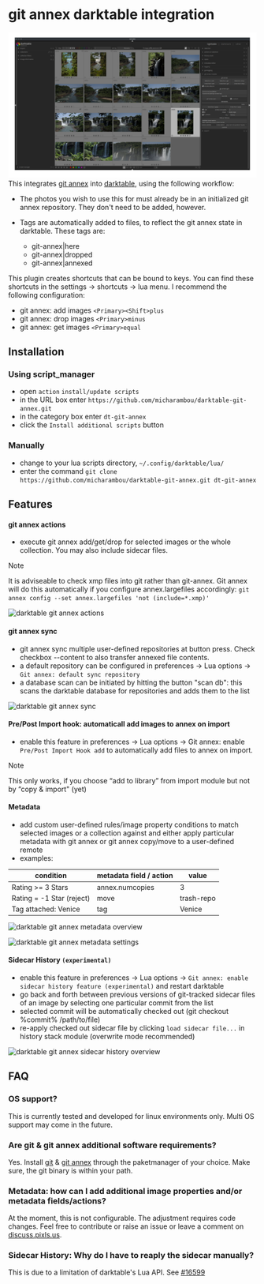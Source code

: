 git annex darktable integration
===============================
![darktable git annex overview](/images/Screenshot_20240413_124335.png)
This integrates [git annex][] into [darktable][], using the following workflow:

* The photos you wish to use this for must already be in an initialized git
  annex repository. They don't need to be added, however.
* Tags are automatically added to files, to reflect the git annex state in
  darktable. These tags are:

    * git-annex|here
    * git-annex|dropped
    * git-annex|annexed

This plugin creates shortcuts that can be bound to keys. You can find these
shortcuts in the settings → shortcuts → lua menu. I recommend the following
configuration:

* git annex: add images `<Primary><Shift>plus`
* git annex: drop images `<Primary>minus`
* git annex: get images `<Primary>equal`

Installation
------------

### Using script_manager

* open `action` `install/update scripts`
* in the URL box enter `https://github.com/micharambou/darktable-git-annex.git`
* in the category box enter `dt-git-annex`
* click the `Install additional scripts` button

### Manually

* change to your lua scripts directory, `~/.config/darktable/lua/`
* enter the command `git clone https://github.com/micharambou/darktable-git-annex.git dt-git-annex`

Features
--------

#### git annex actions

* execute git annex add/get/drop for selected images or the whole collection. You may also include sidecar files.

> [!NOTE]
> It is adviseable to check xmp files into git rather than git-annex. Git annex will do this automatically if you configure annex.largefiles accordingly:
```git annex config --set annex.largefiles 'not (include=*.xmp)'```

![darktable git annex actions](/images/Screenshot_20240413_130024.png)

#### git annex sync 

* git annex sync multiple user-defined repositories at button press. Check checkbox --content to also transfer annexed file contents.
* a default repository can be configured in preferences -> Lua options -> `Git annex: default sync repository`
* a database scan can be initiated by hitting the button "scan db": this scans the darktable database for repositories and adds them to the list

![darktable git annex sync](/images/Screenshot_20240413_130143.png)

#### Pre/Post Import hook: automaticall add images to annex on import

* enable this feature in preferences -> Lua options -> Git annex: enable `Pre/Post Import Hook add` to automatically add files to annex on import. 

> [!NOTE]
> This only works, if you choose “add to library” from import module but not by “copy & import" (yet)

#### Metadata

* add custom user-defined rules/image property conditions to match selected images or a collection against and either apply particular metadata with git annex or git annex copy/move to a user-defined remote
* examples:

| condition | metadata field / action | value |
| --------- | ------------------------| ----- |
| Rating >= 3 Stars | annex.numcopies  | 3 |
| Rating = -1 Star (reject) | move | trash-repo |
| Tag attached: Venice | tag | Venice |

![darktable git annex metadata overview](/images/Screenshot_20240413_130245.png)

![darktable git annex metadata settings](/images/Screenshot_20240413_130417.png)

#### Sidecar History `(experimental)`

* enable this feature in preferences -> Lua options -> `Git annex: enable sidecar history feature (experimental)` and restart darktable
* go back and forth between previous versions of git-tracked sidecar files of an image by selecting one particular commit from the list
* selected commit will be automatically checked out (git checkout %commit% /path/to/file)
* re-apply checked out sidecar file by clicking `load sidecar file...` in history stack module (overwrite mode recommended)

![darktable git annex sidecar history overview](/images/Screenshot_20240413_130632.png)

FAQ
---
### OS support?
This is currently tested and developed for linux environments only. Multi OS support may come in the future.

### Are git & git annex additional software requirements?
Yes. Install [git][] & [git annex][] through the paketmanager of your choice. Make sure, the git binary is within your path.

### Metadata: how can I add additional image properties and/or metadata fields/actions?
At the moment, this is not configurable. The adjustment requires code changes. Feel free to contribute or raise an issue or leave a comment on [discuss.pixls.us][].

### Sidecar History: Why do I have to reaply the sidecar manually?
This is due to a limitation of darktable's Lua API. See [#16599]

[git]: https://git-scm.com/
[git annex]: https://git-annex.branchable.com/
[darktable]: http://www.darktable.org/
[discuss.pixls.us]: https://discuss.pixls.us/t/reviving-darktable-git-annex-integration-lua/
[#16599]: https://github.com/darktable-org/darktable/issues/16599